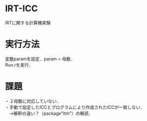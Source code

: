 # IRT-ICC

IRTに関する計算機実験

# 実行方法
変数paramを設定．param = 母数．  
Run.rを実行．  

# 課題

・２母数に対応していない．  
・手動で設定したICCとプログラムにより作成されたICCが一致しない．  
　→解釈の違い？（package"ltm"）の解読．  
